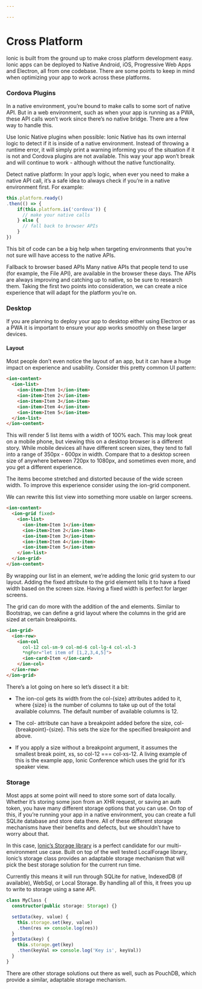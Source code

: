```yaml
---

---
```


# Cross Platform

Ionic is built from the ground up to make cross platform development easy. Ionic apps can be deployed to Native Android, iOS, Progressive Web Apps and Electron, all from one codebase. There are some points to keep in mind when optimizing your app to work across these platforms.


### Cordova Plugins

In a native environment, you’re bound to make calls to some sort of native API. But in a web environment, such as when your app is running as a PWA, these API calls won’t work since there’s no native bridge. There are a few way to handle this.

Use Ionic Native plugins when possible:
Ionic Native has its own internal logic to detect if it is inside of a native environment. Instead of throwing a runtime error, it will simply print a warning informing you of the situation if it is not and Cordova plugins are not available. This way your app won’t break and will continue to work - although without the native functionality.

Detect native platform:
In your app’s logic, when ever you need to make a native API call, it’s a safe idea to always check if you’re in a native environment first. For example:

```typescript
this.platform.ready()
.then(() => {
    if(this.platform.is('cordova')) {
      // make your native calls
    } else {
      // fall back to browser APIs
    }
})
```

This bit of code can be a big help when targeting environments that you’re not sure will have access to the native APIs.

Fallback to browser based APIs
Many native APIs that people tend to use (for example, the File API), are available in the browser these days. The APIs are always improving and catching up to native, so be sure to research them. Taking the first two points into consideration, we can create a nice experience that will adapt for the platform you’re on.


### Desktop

If you are planning to deploy your app to desktop either using Electron or as a PWA it is important to ensure your app works smoothly on these larger devices.

#### Layout
Most people don’t even notice the layout of an app, but it can have a huge impact on experience and usability. Consider this pretty common UI pattern:

```html
<ion-content>
  <ion-list>
    <ion-item>Item 1</ion-item>
    <ion-item>Item 2</ion-item>
    <ion-item>Item 3</ion-item>
    <ion-item>Item 4</ion-item>
    <ion-item>Item 5</ion-item>
  </ion-list>
</ion-content>
```
This will render 5 list items with a width of 100% each. This may look great on a mobile phone, but viewing this on a desktop browser is a different story. While mobile devices all have different screen sizes, they tend to fall into a range of 350px - 600px in width. Compare that to a desktop screen size of anywhere between 720px to 1080px, and sometimes even more, and you get a different experience.

The items become stretched and distorted because of the wide screen width. To improve this experience consider using the ion-grid component.

We can rewrite this list view into something more usable on larger screens.

```html
<ion-content>
  <ion-grid fixed>
    <ion-list>
      <ion-item>Item 1</ion-item>
      <ion-item>Item 2</ion-item>
      <ion-item>Item 3</ion-item>
      <ion-item>Item 4</ion-item>
      <ion-item>Item 5</ion-item>
    </ion-list>
  </ion-grid>
</ion-content>
```

By wrapping our list in an <ion-grid> element, we’re adding the Ionic grid system to our layout. Adding the fixed attribute to the grid element tells it to have a fixed width based on the screen size. Having a fixed width is perfect for larger screens.

The grid can do more with the addition of the <ion-row> and <ion-col> elements. Similar to Bootstrap, we can define a grid layout where the columns in the grid are sized at certain breakpoints.

```html
<ion-grid>
  <ion-row>
    <ion-col
      col-12 col-sm-9 col-md-6 col-lg-4 col-xl-3
      *ngFor="let item of [1,2,3,4,5]">
      <ion-card>Item </ion-card>
    </ion-col>
  </ion-row>
</ion-grid>
```

There’s a lot going on here so let’s dissect it a bit:

- The ion-col gets its width from the col-{size} attributes added to it, where {size} is the number of columns to take up out of the total available columns. The default number of available columns is 12.

- The col- attribute can have a breakpoint added before the size, col-{breakpoint}-{size}. This sets the size for the specified breakpoint and above.

- If you apply a size without a breakpoint argument, it assumes the smallest break point, xs, so col-12 === col-xs-12.
A living example of this is the example app, Ionic Conference which uses the grid for it’s speaker view.

### Storage
Most apps at some point will need to store some sort of data locally. Whether it’s storing some json from an XHR request, or saving an auth token, you have many different storage options that you can use. On top of this, if you’re running your app in a native environment, you can create a full SQLite database and store data there. All of these different storage mechanisms have their benefits and defects, but we shouldn’t have to worry about that.

In this case, [Ionic’s Storage library](https://github.com/ionic-team/ionic-storage) is a perfect candidate for our multi-environment use case. Built on top of the well tested LocalForage library, Ionic’s storage class provides an adaptable storage mechanism that will pick the best storage solution for the current run time.

Currently this means it will run through SQLite for native, IndexedDB (if available), WebSql, or Local Storage. By handling all of this, it frees you up to write to storage using a sane API.

```typescript
class MyClass {
  constructor(public storage: Storage) {}

  setData(key, value) {
    this.storage.set(key, value)
    .then(res => console.log(res))
  }
  getData(key) {
    this.storage.get(key)
    .then(keyVal => console.log('Key is', keyVal))
  }
}
```

There are other storage solutions out there as well, such as PouchDB, which provide a similar, adaptable storage mechanism.
